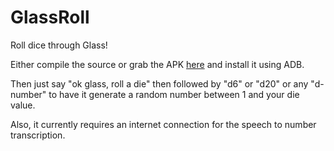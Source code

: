 GlassRoll
=========

Roll dice through Glass!

Either compile the source or grab the APK [here](https://github.com/Ambergleam/GlassRoll/raw/master/bin/GlassRoll.apk) and install it using ADB.

Then just say "ok glass, roll a die" then followed by "d6" or "d20" or any "d-number" to have it generate a random number between 1 and your die value.

Also, it currently requires an internet connection for the speech to number transcription.
